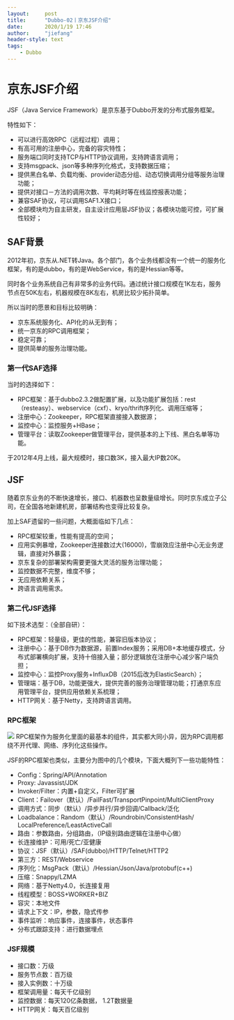 ```yaml
---
layout:     post
title:      "Dubbo-02丨京东JSF介绍"
date:       2020/1/19 17:46
author:     "jiefang"
header-style: text
tags:
    - Dubbo
---
```

# 京东JSF介绍
JSF（Java Service Framework）是京东基于Dubbo开发的分布式服务框架。

特性如下：

- 可以进行高效RPC（远程过程）调用；
- 有高可用的注册中心，完备的容灾特性；
- 服务端口同时支持TCP与HTTP协议调用，支持跨语言调用；
- 支持msgpack、json等多种序列化格式，支持数据压缩；
- 提供黑白名单、负载均衡、provider动态分组、动态切换调用分组等服务治理功能；
- 提供对接口－方法的调用次数、平均耗时等在线监控报表功能；
- 兼容SAF协议，可以调用SAF1.X接口；
- 全部模块均为自主研发，自主设计应用层JSF协议；各模块功能可控，可扩展性较好；

## SAF背景
2012年初，京东从.NET转Java。各个部门，各个业务线都没有一个统一的服务化框架，有的是dubbo，有的是WebService，有的是Hessian等等。

同时各个业务系统自己有非常多的业务代码。通过统计接口规模在1K左右，服务节点在50K左右，机器规模在8K左右，机房比较少拓扑简单。

所以当时的愿景和目标比较明确：
- 京东系统服务化、API化的从无到有；
- 统一京东的RPC调用框架；
- 稳定可靠；
- 提供简单的服务治理功能。

### 第一代SAF选择

当时的选择如下：
- RPC框架：基于dubbo2.3.2做配置扩展，以及功能扩展包括：rest（resteasy）、webservice（cxf）、kryo/thrift序列化、调用压缩等；
- 注册中心：Zookeeper，RPC框架直接接入数据源；
- 监控中心：监控服务+HBase；
- 管理平台：读取Zookeeper做管理平台，提供基本的上下线、黑白名单等功能。

于2012年4月上线，最大规模时，接口数3K，接入最大IP数20K。

## JSF
随着京东业务的不断快速增长，接口、机器数也呈数量级增长。同时京东成立子公司，在全国各地新建机房，部署结构也变得比较复杂。

加上SAF遗留的一些问题，大概面临如下几点：
- RPC框架较重，性能有提高的空间；
- 应用实例暴增，Zookeeper连接数过大(16000)，雪崩效应注册中心无业务逻辑，直接对外暴露；
- 京东复杂的部署架构需要更强大灵活的服务治理功能；
- 监控数据不完整，维度不够；
- 无应用依赖关系；
- 跨语言调用需求。

### 第二代JSF选择
如下技术选型：（全部自研）：
- RPC框架：轻量级，更佳的性能，兼容旧版本协议；
- 注册中心：基于DB作为数据源，前置Index服务；采用DB+本地缓存模式，分布式部署横向扩展，支持十倍接入量；部分逻辑放在注册中心减少客户端负担；
- 监控中心：监控Proxy服务+InfluxDB（2015后改为ElasticSearch）；
- 管理端：基于DB，功能更强大，提供完善的服务治理管理功能；打通京东应用管理平台，提供应用依赖关系梳理；
- HTTP网关：基于Netty，支持跨语言调用。

### RPC框架
![](https://www.showdoc.cc/server/api/common/visitfile/sign/edd02e4ce45e7bafd08ffd4c03a2e090?showdoc=.jpg)
RPC框架作为服务化里面的最基本的组件，其实都大同小异，因为RPC调用都绕不开代理、网络、序列化这些操作。

JSF的RPC框架也类似，主要分为图中的几个模块，下面大概列下一些功能特性：

- Config：Spring/API/Annotation
- Proxy: Javassist/JDK
- Invoker/Filter：内置+自定义，Filter可扩展
- Client：Failover（默认）/FailFast/TransportPinpoint/MultiClientProxy
- 调用方式：同步（默认）/异步并行/异步回调/Callback/泛化
- Loadbalance：Random（默认）/Roundrobin/ConsistentHash/ LocalPreference/LeastActiveCall
- 路由：参数路由，分组路由，（IP级别路由逻辑在注册中心做）
- 长连接维护：可用/死亡/亚健康
- 协议：JSF（默认）/SAF(dubbo)/HTTP/Telnet/HTTP2
- 第三方：REST/Webservice
- 序列化：MsgPack（默认）/Hessian/Json/Java/protobuf(c++)
- 压缩：Snappy/LZMA
- 网络：基于Netty4.0，长连接复用
- 线程模型：BOSS+WORKER+BIZ
- 容灾：本地文件
- 请求上下文：IP，参数，隐式传参
- 事件监听：响应事件，连接事件，状态事件
- 分布式跟踪支持：进行数据埋点

### JSF规模
- 接口数：万级
- 服务节点数：百万级
- 接入实例数：十万级
- 框架调用量：每天千亿级别
- 监控数据：每天120亿条数据， 1.2T数据量
- HTTP网关：每天百亿级别
